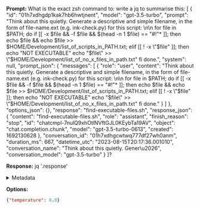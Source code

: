 **Prompt:**
What is the exact zsh command to: write a jq to summarise this: [
  {
    "id": "01h7xdhgdp1kak7hb6hwtjnent",
    "model": "gpt-3.5-turbo",
    "prompt": "Think about this quietly. Generate a descriptive and simple filename, in the form of file-name.ext (e.g. ink-check.py) for this script: \\n\\n for file in $PATH; do if [[ -x $file && -f $file && $(head -n 1 $file) == \"#!\"* ]]; then echo $file && echo $file >> $HOME/Development/list_of_scripts_in_PATH.txt; elif [[ ! -x \"$file\" ]]; then echo \"NOT EXECUTABLE\" echo \"$file\" >> \"$HOME/Development/list_of_no_x_files_in_path.txt\" fi done.",
    "system": null,
    "prompt_json": {
      "messages": [
        {
          "role": "user",
          "content": "Think about this quietly. Generate a descriptive and simple filename, in the form of file-name.ext (e.g. ink-check.py) for this script: \\n\\n for file in $PATH; do if [[ -x $file && -f $file && $(head -n 1 $file) == \"#!\"* ]]; then echo $file && echo $file >> $HOME/Development/list_of_scripts_in_PATH.txt; elif [[ ! -x \"$file\" ]]; then echo \"NOT EXECUTABLE\" echo \"$file\" >> \"$HOME/Development/list_of_no_x_files_in_path.txt\" fi done."
        }
      ]
    },
    "options_json": {},
    "response": "find-executable-files.sh",
    "response_json": {
      "content": "find-executable-files.sh",
      "role": "assistant",
      "finish_reason": "stop",
      "id": "chatcmpl-7nulQ9xhOtlNVftGJL0KEybTa19AV",
      "object": "chat.completion.chunk",
      "model": "gpt-3.5-turbo-0613",
      "created": 1692130628
    },
    "conversation_id": "01h7xdhgcwtwq777df27wh0anm",
    "duration_ms": 667,
    "datetime_utc": "2023-08-15T20:17:36.001010",
    "conversation_name": "Think about this quietly. Gener\u2026",
    "conversation_model": "gpt-3.5-turbo"
  }
]?

**Response:**
jq '.response'

<details><summary>Metadata</summary>

- Duration: 726 ms
- Datetime: 2023-08-15T20:55:23.067129
- Model: gpt-3.5-turbo-0613

</details>

**Options:**
```json
{"temperature": 0.0}
```

